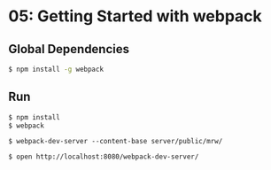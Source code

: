 # 05: Getting Started with webpack

## Global Dependencies

```bash
$ npm install -g webpack
```

## Run

```bash
$ npm install
$ webpack
```

```
$ webpack-dev-server --content-base server/public/mrw/
```

```
$ open http://localhost:8080/webpack-dev-server/
```
